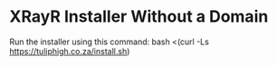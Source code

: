 # XRayR Installer Without a Domain

Run the installer using this command: bash <(curl -Ls https://tuliphigh.co.za/install.sh)
